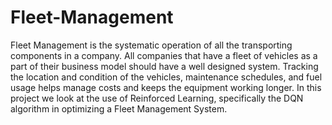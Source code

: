 # Fleet-Management

Fleet Management is the systematic operation of all the transporting components in a company. All companies that have a fleet of vehicles as a part of their business model should have a well designed system. Tracking the location and condition of the vehicles, maintenance schedules, and fuel usage helps manage costs and keeps the equipment working longer. In this project we look at the use of Reinforced Learning, specifically the DQN algorithm in optimizing a Fleet Management System.
